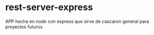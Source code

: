 # rest-server-express
APP hecha en node con express que sirve de cascaron general para proyectos futuros
